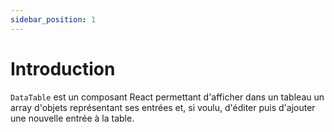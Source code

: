 ```yaml
---
sidebar_position: 1
---
```


# Introduction

`DataTable` est un composant React permettant d'afficher dans un tableau un array d'objets représentant ses entrées et, si voulu, d'éditer puis d'ajouter une nouvelle entrée à la table.
